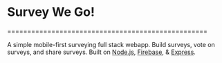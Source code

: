 # Survey We Go!
==================================================

 A simple mobile-first surveying full stack webapp. Build surveys, vote on surveys, and share surveys. Built on [Node.js], [Firebase], & [Express].

[Node.js]: https://nodejs.org/en/
[Firebase]: https://firebase.google.com/
[Express]: https://expressjs.com/
